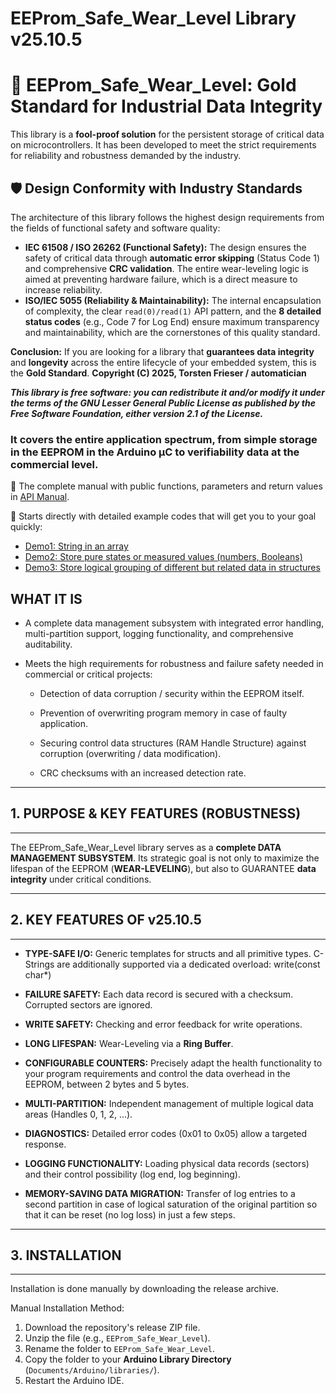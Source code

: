  # **EEProm_Safe_Wear_Level Library v25.10.5** 
 # 💎 EEProm_Safe_Wear_Level: Gold Standard for Industrial Data Integrity

This library is a **fool-proof solution** for the persistent storage of critical data on microcontrollers. It has been developed to meet the strict requirements for reliability and robustness demanded by the industry.

## 🛡️ Design Conformity with Industry Standards

The architecture of this library follows the highest design requirements from the fields of functional safety and software quality:

* **IEC 61508 / ISO 26262 (Functional Safety):** The design ensures the safety of critical data through **automatic error skipping** (Status Code 1) and comprehensive **CRC validation**. The entire wear-leveling logic is aimed at preventing hardware failure, which is a direct measure to increase reliability.
* **ISO/IEC 5055 (Reliability & Maintainability):** The internal encapsulation of complexity, the clear `read(0)/read(1)` API pattern, and the **8 detailed status codes** (e.g., Code 7 for Log End) ensure maximum transparency and maintainability, which are the cornerstones of this quality standard.

**Conclusion:** If you are looking for a library that **guarantees data integrity** and **longevity** across the entire lifecycle of your embedded system, this is the **Gold Standard**.
**Copyright (C) 2025, Torsten Frieser / automatician**
 
 ***This library is free software: you can redistribute it and/or modify
 it under the terms of the GNU Lesser General Public License as published
 by the Free Software Foundation, either version 2.1 of the License.***

 ### It covers the entire application spectrum, from simple storage in the EEPROM in the Arduino µC to verifiability data at the commercial level.
📖 The complete manual with public functions, parameters and return values in [API Manual](MANUAL.md).

📖 Starts directly with detailed example codes that will get you to your goal quickly:
 * [Demo1: String in an array](Examples/demo1_type_char_array.ino)
 * [Demo2: Store pure states or measured values ​​(numbers, Booleans)](Examples/demo2_type_int.ino)
 * [Demo3: Store logical grouping of different but related data in structures](Examples/demo3_type_struct.ino)
## **WHAT IT IS**

 * A complete data management subsystem with integrated error handling,
  multi-partition support, logging functionality, and comprehensive
  auditability.

* Meets the high requirements for robustness and failure safety
  needed in commercial or critical projects:

  *  Detection of data corruption / security within the EEPROM itself.

  *  Prevention of overwriting program memory in case of faulty
    application.

  *  Securing control data structures (RAM Handle Structure)
    against corruption (overwriting / data modification).

  *  CRC checksums with an increased detection rate.

-------------------------------------------------------------------------------
## 1. PURPOSE & KEY FEATURES (ROBUSTNESS)
-------------------------------------------------------------------------------

The EEProm_Safe_Wear_Level library serves as a **complete DATA MANAGEMENT
SUBSYSTEM**. Its strategic goal is not only to maximize the lifespan of the
EEPROM (**WEAR-LEVELING**), but also to GUARANTEE **data integrity** under
critical conditions.

-------------------------------------------------------------------------------
## 2. KEY FEATURES OF v25.10.5
-------------------------------------------------------------------------------

* **TYPE-SAFE I/O:** Generic templates for structs and all primitive types. 
C-Strings are additionally supported via a dedicated overload: write(const char*)

* **FAILURE SAFETY:** Each data record is secured with a checksum.
  Corrupted sectors are ignored.

* **WRITE SAFETY:** Checking and error feedback for write operations.

* **LONG LIFESPAN:** Wear-Leveling via a **Ring Buffer**.

* **CONFIGURABLE COUNTERS:** Precisely adapt the health functionality
  to your program requirements and control the data overhead in the EEPROM,
  between 2 bytes and 5 bytes.

* **MULTI-PARTITION:** Independent management of multiple logical
  data areas (Handles 0, 1, 2, ...).

* **DIAGNOSTICS:** Detailed error codes (0x01 to 0x05) allow a
  targeted response.

* **LOGGING FUNCTIONALITY:** Loading physical data records (sectors) and their
  control possibility (log end, log beginning).

* **MEMORY-SAVING DATA MIGRATION:** Transfer of log entries to a second partition
   in case of logical saturation of the original partition so that it can be reset
   (no log loss) in just a few steps.

-------------------------------------------------------------------------------
## 3. INSTALLATION
-------------------------------------------------------------------------------

Installation is done manually by downloading the release archive.

Manual Installation Method:
1. Download the repository's release ZIP file.
2. Unzip the file (e.g., `EEProm_Safe_Wear_Level`).
3. Rename the folder to `EEProm_Safe_Wear_Level`.
4. Copy the folder to your **Arduino Library Directory**
   (`Documents/Arduino/libraries/`).
5. Restart the Arduino IDE.

